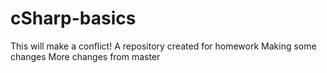 # cSharp-basics
This will make a conflict!
A repository created for homework
Making some changes
More changes from master

